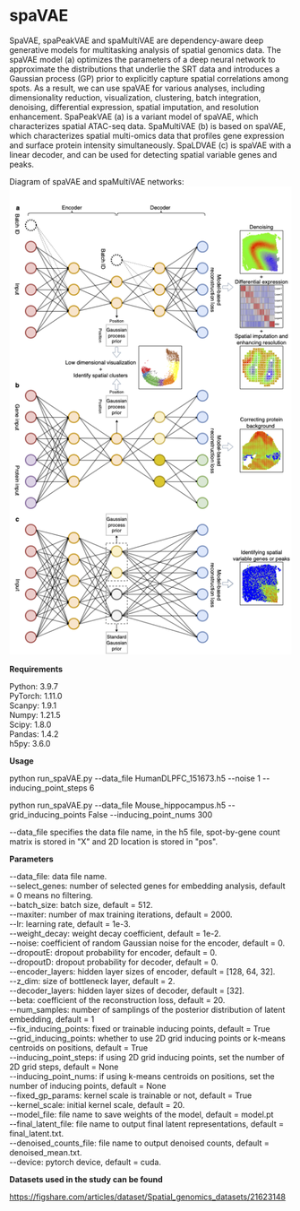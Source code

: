 # spaVAE
SpaVAE, spaPeakVAE and spaMultiVAE are dependency-aware deep generative models for multitasking analysis of spatial genomics data. The spaVAE model (a) optimizes the parameters of a deep neural network to approximate the distributions that underlie the SRT data and introduces a Gaussian process (GP) prior to explicitly capture spatial correlations among spots. As a result, we can use spaVAE for various analyses, including dimensionality reduction, visualization, clustering, batch integration, denoising, differential expression, spatial imputation, and  resolution enhancement. SpaPeakVAE (a) is a variant model of spaVAE, which characterizes spatial ATAC-seq data. SpaMultiVAE (b) is based on spaVAE, which characterizes spatial multi-omics data that profiles gene expression and surface protein intensity simultaneously. SpaLDVAE (c) is spaVAE with a linear decoder, and can be used for detecting spatial variable genes and peaks. 

Diagram of spaVAE and spaMultiVAE networks:
![alt text](https://github.com/ttgump/spaVAE/blob/main/network.png?raw=True)

**Requirements**

Python: 3.9.7<br/>
PyTorch: 1.11.0<br/>
Scanpy: 1.9.1<br/>
Numpy: 1.21.5<br/>
Scipy: 1.8.0<br/>
Pandas: 1.4.2<br/>
h5py: 3.6.0<br/>

**Usage**

python run_spaVAE.py --data_file HumanDLPFC_151673.h5 --noise 1 --inducing_point_steps 6

python run_spaVAE.py --data_file Mouse_hippocampus.h5 --grid_inducing_points False --inducing_point_nums 300

--data_file specifies the data file name, in the h5 file, spot-by-gene count matrix is stored in "X" and 2D location is stored in "pos".

**Parameters**

--data_file: data file name.<br/>
--select_genes: number of selected genes for embedding analysis, default = 0 means no filtering.<br/>
--batch_size: batch size, default = 512.<br/>
--maxiter: number of max training iterations, default = 2000.<br/>
--lr: learning rate, default = 1e-3.<br/>
--weight_decay: weight decay coefficient, default = 1e-2.<br/>
--noise: coefficient of random Gaussian noise for the encoder, default = 0.<br/>
--dropoutE: dropout probability for encoder, default = 0.<br/>
--dropoutD: dropout probability for decoder, default = 0.<br/>
--encoder_layers: hidden layer sizes of encoder, default = [128, 64, 32].<br/>
--z_dim: size of bottleneck layer, default = 2.<br/>
--decoder_layers: hidden layer sizes of decoder, default = [32].<br/>
--beta: coefficient of the reconstruction loss, default = 20.<br/>
--num_samples: number of samplings of the posterior distribution of latent embedding, default = 1<br/>
--fix_inducing_points: fixed or trainable inducing points, default = True<br/>
--grid_inducing_points: whether to use 2D grid inducing points or k-means centroids on positions, default = True<br/>
--inducing_point_steps: if using 2D grid inducing points, set the number of 2D grid steps, default = None<br/>
--inducing_point_nums: if using k-means centroids on positions, set the number of inducing points, default = None<br/>
--fixed_gp_params: kernel scale is trainable or not, default = True<br/>
--kernel_scale: initial kernel scale, default = 20.<br/>
--model_file: file name to save weights of the model, default = model.pt<br/>
--final_latent_file: file name to output final latent representations, default = final_latent.txt.<br/>
--denoised_counts_file: file name to output denoised counts, default = denoised_mean.txt.<br/>
--device: pytorch device, default = cuda.<br/>

**Datasets used in the study can be found**

https://figshare.com/articles/dataset/Spatial_genomics_datasets/21623148